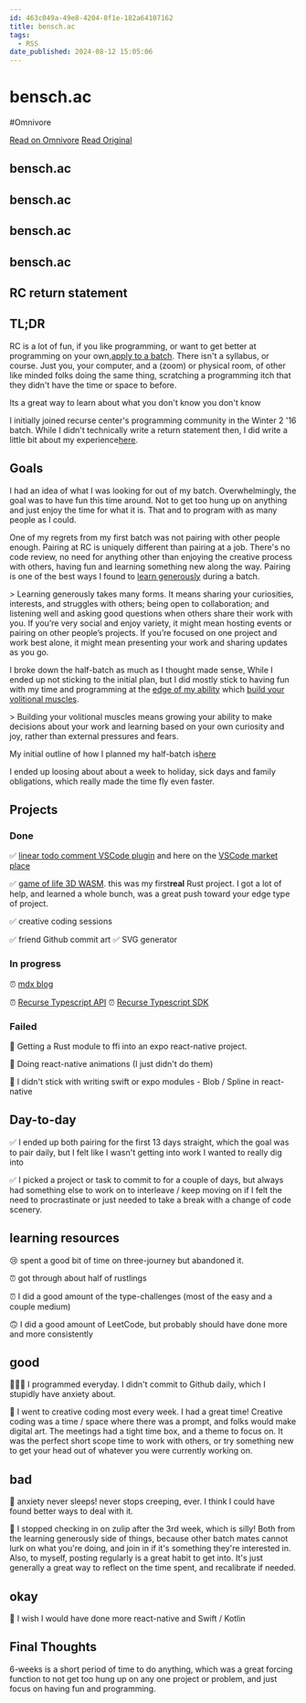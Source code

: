```yaml
---
id: 463c049a-49e8-4204-8f1e-182a64107162
title: bensch.ac
tags:
  - RSS
date_published: 2024-08-12 15:05:06
---
```


# bensch.ac
#Omnivore

[Read on Omnivore](https://omnivore.app/me/bensch-ac-19148369861)
[Read Original](https://www.bensch.ac/blog/return-statement)



## bensch.ac

## bensch.ac

## bensch.ac

## bensch.ac

## RC return statement

## TL;DR

RC is a lot of fun, if you like programming, or want to get better at programming on your own,[apply to a batch](https:&#x2F;&#x2F;www.recurse.com&#x2F;apply). There isn&#39;t a syllabus, or course. Just you, your computer, and a (zoom) or physical room, of other like minded folks doing the same thing, scratching a programming itch that they didn&#39;t have the time or space to before.

Its a great way to learn about what you don&#39;t know you don&#39;t know

I initially joined recurse center&#39;s programming community in the Winter 2 &#39;16 batch. While I didn&#39;t technically write a return statement then, I did write a little bit about my experience[here](https:&#x2F;&#x2F;medium.com&#x2F;free-code-camp&#x2F;how-i-got-my-first-dev-job-and-what-im-going-to-do-next-4837b1e9c89c).

## Goals

I had an idea of what I was looking for out of my batch. Overwhelmingly, the goal was to have fun this time around. Not to get too hung up on anything and just enjoy the time for what it is. That and to program with as many people as I could.

One of my regrets from my first batch was not pairing with other people enough. Pairing at RC is uniquely different than pairing at a job. There&#39;s no code review, no need for anything other than enjoying the creative process with others, having fun and learning something new along the way. Pairing is one of the best ways I found to [learn generously](https:&#x2F;&#x2F;www.recurse.com&#x2F;self-directives#learn-generously) during a batch.

&gt; Learning generously takes many forms. It means sharing your curiosities, interests, and struggles with others; being open to collaboration; and listening well and asking good questions when others share their work with you. If you’re very social and enjoy variety, it might mean hosting events or pairing on other people’s projects. If you’re focused on one project and work best alone, it might mean presenting your work and sharing updates as you go.

I broke down the half-batch as much as I thought made sense, While I ended up not sticking to the initial plan, but I did mostly stick to having fun with my time and programming at the [edge of my ability](https:&#x2F;&#x2F;www.recurse.com&#x2F;self-directives#work-at-the-edge) which [build your volitional muscles](https:&#x2F;&#x2F;www.recurse.com&#x2F;self-directives#work-at-the-edge).

&gt; Building your volitional muscles means growing your ability to make decisions about your work and learning based on your own curiosity and joy, rather than external pressures and fears.

My initial outline of how I planned my half-batch is[here](https:&#x2F;&#x2F;excalidraw.com&#x2F;#json&#x3D;e0Ri4I3vG6cG1HrA-piQB,JYbZ6-6GGpFTeObAuv9KaQ)

I ended up loosing about about a week to holiday, sick days and family obligations, which really made the time fly even faster.

## Projects

### Done

✅ [linear todo comment VSCode plugin](https:&#x2F;&#x2F;github.com&#x2F;benschac&#x2F;linear-vscode-todo) and here on the [VSCode market place](https:&#x2F;&#x2F;marketplace.visualstudio.com&#x2F;items?itemName&#x3D;benschac.linear-todo)

✅ [game of life 3D WASM](https:&#x2F;&#x2F;github.com&#x2F;benschac&#x2F;game-of-life-wasm-three-js). this was my first**real** Rust project. I got a lot of help, and learned a whole bunch, was a great push toward your edge type of project.

✅ creative coding sessions

✅ friend Github commit art ✅ SVG generator

### In progress

⏰ [mdx blog](https:&#x2F;&#x2F;github.com&#x2F;benschac&#x2F;tmp-project-repo)

⏰ [Recurse Typescript API](https:&#x2F;&#x2F;www.bensch.ac&#x2F;blog&#x2F;&#39;TODO&#39;) ⏰ [Recurse Typescript SDK](https:&#x2F;&#x2F;www.bensch.ac&#x2F;blog&#x2F;&#39;TODO&#39;)

### Failed

🛑 Getting a Rust module to ffi into an expo react-native project.

🛑 Doing react-native animations (I just didn&#39;t do them)

📲 I didn&#39;t stick with writing swift or expo modules - Blob &#x2F; Spline in react-native

## Day-to-day

✅ I ended up both pairing for the first 13 days straight, which the goal was to pair daily, but I felt like I wasn&#39;t getting into work I wanted to really dig into

✅ I picked a project or task to commit to for a couple of days, but always had something else to work on to interleave &#x2F; keep moving on if I felt the need to procrastinate or just needed to take a break with a change of code scenery.

## learning resources

😢 spent a good bit of time on three-journey but abandoned it.

⏰ got through about half of rustlings

⏰ I did a good amount of the type-challenges (most of the easy and a couple medium)

🙃 I did a good amount of LeetCode, but probably should have done more and more consistently

## good

🧑🏻‍💻 I programmed everyday. I didn&#39;t commit to Github daily, which I stupidly have anxiety about.

🎨 I went to creative coding most every week. I had a great time! Creative coding was a time &#x2F; space where there was a prompt, and folks would make digital art. The meetings had a tight time box, and a theme to focus on. It was the perfect short scope time to work with others, or try something new to get your head out of whatever you were currently working on.

## bad

🥺 anxiety never sleeps! never stops creeping, ever. I think I could have found better ways to deal with it.

📝 I stopped checking in on zulip after the 3rd week, which is silly! Both from the learning generously side of things, because other batch mates cannot lurk on what you&#39;re doing, and join in if it&#39;s something they&#39;re interested in. Also, to myself, posting regularly is a great habit to get into. It&#39;s just generally a great way to reflect on the time spent, and recalibrate if needed.

## okay

📲 I wish I would have done more react-native and Swift &#x2F; Kotlin

## Final Thoughts

6-weeks is a short period of time to do anything, which was a great forcing function to not get too hung up on any one project or problem, and just focus on having fun and programming.